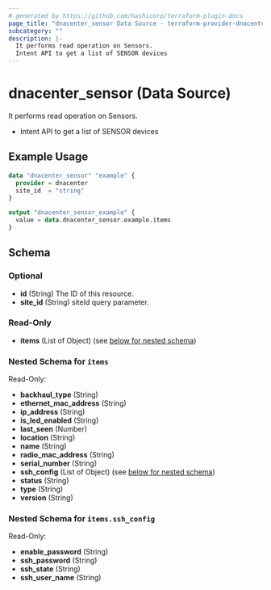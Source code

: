 ```yaml
---
# generated by https://github.com/hashicorp/terraform-plugin-docs
page_title: "dnacenter_sensor Data Source - terraform-provider-dnacenter"
subcategory: ""
description: |-
  It performs read operation on Sensors.
  Intent API to get a list of SENSOR devices
---
```


# dnacenter_sensor (Data Source)

It performs read operation on Sensors.

- Intent API to get a list of SENSOR devices

## Example Usage

```terraform
data "dnacenter_sensor" "example" {
  provider = dnacenter
  site_id  = "string"
}

output "dnacenter_sensor_example" {
  value = data.dnacenter_sensor.example.items
}
```

<!-- schema generated by tfplugindocs -->
## Schema

### Optional

- **id** (String) The ID of this resource.
- **site_id** (String) siteId query parameter.

### Read-Only

- **items** (List of Object) (see [below for nested schema](#nestedatt--items))

<a id="nestedatt--items"></a>
### Nested Schema for `items`

Read-Only:

- **backhaul_type** (String)
- **ethernet_mac_address** (String)
- **ip_address** (String)
- **is_led_enabled** (String)
- **last_seen** (Number)
- **location** (String)
- **name** (String)
- **radio_mac_address** (String)
- **serial_number** (String)
- **ssh_config** (List of Object) (see [below for nested schema](#nestedobjatt--items--ssh_config))
- **status** (String)
- **type** (String)
- **version** (String)

<a id="nestedobjatt--items--ssh_config"></a>
### Nested Schema for `items.ssh_config`

Read-Only:

- **enable_password** (String)
- **ssh_password** (String)
- **ssh_state** (String)
- **ssh_user_name** (String)


